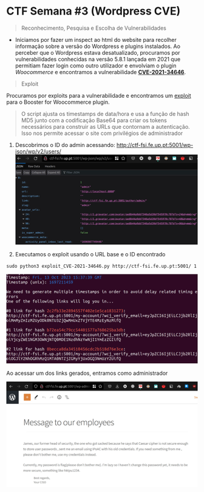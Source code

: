 # CTF Semana #3 (Wordpress CVE)
 
>Reconhecimento, Pesquisa e Escolha de Vulnerabilidades
-  Iniciamos por fazer um inspect ao html do website para recolher informação sobre a versão do Wordpress e plugins instalados. 
    Ao perceber que o Wordpress estava desatualizado, procuramos por vulnerabilidades conhecidas na versão 5.8.1 lançada em 2021 que permitiam fazer login como outro utilizador e envolviam o plugin *Woocommerce* e encontramos a vulnerabilidade **[CVE-2021-34646](https://www.cvedetails.com/cve/CVE-2021-34646/?q=CVE-2021-34646)**.
> Exploit

Procuramos por exploits para a vulnerabilidade e encontramos um [exploit](https://www.exploit-db.com/exploits/50299) para o Booster for Woocommerce plugin.

> O script ajusta os timestamps de data/hora e usa a função de hash MD5 junto com a codificação Base64 para criar os tokens necessários para construir as URLs que contornam a autenticação. Isso nos permite acessar o site com privilégios de administrador

1. Descobrimos o ID do admin acessando: http://ctf-fsi.fe.up.pt:5001/wp-json/wp/v2/users/
![](docs/images/wp-users.jpg)

2. Executamos o exploit usando o URL base e o ID encontrado
~~~
sudo python3 exploit_CVE-2021-34646.py http://ctf-fsi.fe.up.pt:5001/ 1 
~~~

![](docs/images/exploit-rsp.jpg)

Ao acessar um dos links gerados, entramos como administrador

![](docs/images/wp-flag.jpg)

